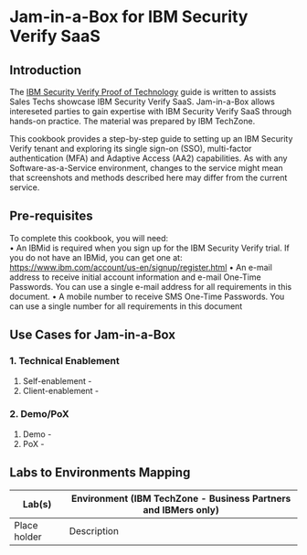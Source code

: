 # Jam-in-a-Box for IBM Security Verify SaaS


## Introduction

The [IBM Security Verify Proof of Technology](https://ibm.seismic.com/app?ContentId=510d65b5-e15c-4e55-b011-1afeaeaf9789) guide is written to assists Sales Techs showcase IBM Security Verify SaaS.
Jam-in-a-Box allows intereseted parties to gain expertise with IBM Security Verify SaaS through hands-on practice. The material was prepared by IBM TechZone.

This cookbook provides a step-by-step guide to setting up an IBM Security Verify tenant and exploring its single sign-on (SSO), multi-factor authentication (MFA) and Adaptive Access (AA2) capabilities.
As with any Software-as-a-Service environment, changes to the service might mean that screenshots and methods described here may differ from the current service.

## Pre-requisites
To complete this cookbook, you will need:<br>
• An IBMid is required when you sign up for the IBM Security Verify trial. If you do not have 
an IBMid, you can get one at: https://www.ibm.com/account/us-en/signup/register.html
• An e-mail address to receive initial account information and e-mail One-Time Passwords. 
You can use a single e-mail address for all requirements in this document.
• A mobile number to receive SMS One-Time Passwords. You can use a single number for 
all requirements in this document

## Use Cases for Jam-in-a-Box

### 1. Technical Enablement

1. Self-enablement - 
2. Client-enablement - 

### 2. Demo/PoX

1. Demo - 
2. PoX - 

## Labs to Environments Mapping

| Lab(s)                                                       | Environment (IBM TechZone - Business Partners and IBMers only) |
| ------------------------------------------------------------ | ------------------------------------------------------------ |
Place holder | Description

